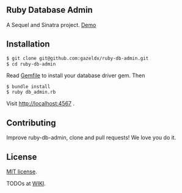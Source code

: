 ## Ruby Database Admin
A Sequel and Sinatra project. [Demo](http://ruby-db-admin.coding.io/)

## Installation
~~~bash
$ git clone git@github.com:gazeldx/ruby-db-admin.git
$ cd ruby-db-admin
~~~

Read [Gemfile](./Gemfile) to install your database driver gem. Then
~~~shell
$ bundle install
$ ruby db_admin.rb
~~~
Visit [http://localhost:4567](http://localhost:4567/) .

## Contributing

Improve ruby-db-admin, clone and pull requests! We love you do it.

## License

[MIT license](http://www.opensource.org/licenses/MIT).

TODOs at [WIKI](https://github.com/gazeldx/ruby-db-admin/wiki).